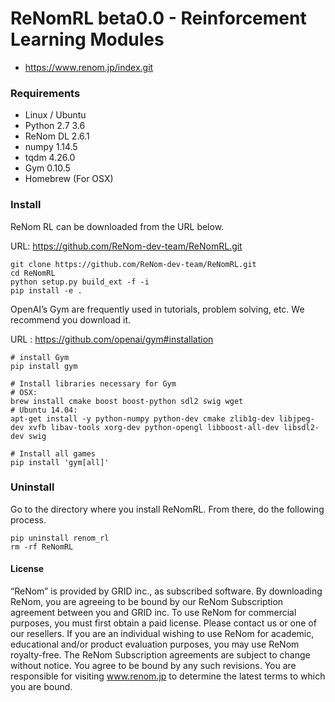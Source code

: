 # ReNomRL beta0.0 - Reinforcement Learning Modules

- https://www.renom.jp/index.git

### Requirements

- Linux / Ubuntu
-	Python 2.7 3.6
-	ReNom DL 2.6.1
- numpy 1.14.5
- tqdm 4.26.0
-	Gym 0.10.5
-	Homebrew (For OSX)

### Install

ReNom RL can be downloaded from the URL below.

URL: https://github.com/ReNom-dev-team/ReNomRL.git

```
git clone https://github.com/ReNom-dev-team/ReNomRL.git
cd ReNomRL
python setup.py build_ext -f -i
pip install -e .
```

OpenAI’s Gym are frequently used in tutorials, problem solving, etc. We recommend you download it.

URL : https://github.com/openai/gym#installation

```
# install Gym
pip install gym

# Install libraries necessary for Gym
# OSX:
brew install cmake boost boost-python sdl2 swig wget
# Ubuntu 14.04:
apt-get install -y python-numpy python-dev cmake zlib1g-dev libjpeg-dev xvfb libav-tools xorg-dev python-opengl libboost-all-dev libsdl2-dev swig

# Install all games
pip install 'gym[all]'
```

### Uninstall
Go to the directory where you install ReNomRL.
From there, do the following process.
```
pip uninstall renom_rl
rm -rf ReNomRL
```

<!--
#### Install with pip



#### Install from source -->


#### License
“ReNom” is provided by GRID inc., as subscribed software.  By downloading ReNom, you are agreeing to be bound by our ReNom Subscription agreement between you and GRID inc.
To use ReNom for commercial purposes, you must first obtain a paid license. Please contact us or one of our resellers.  If you are an individual wishing to use ReNom for academic, educational and/or product evaluation purposes, you may use ReNom royalty-free.
The ReNom Subscription agreements are subject to change without notice. You agree to be bound by any such revisions. You are responsible for visiting www.renom.jp to determine the latest terms to which you are bound.
